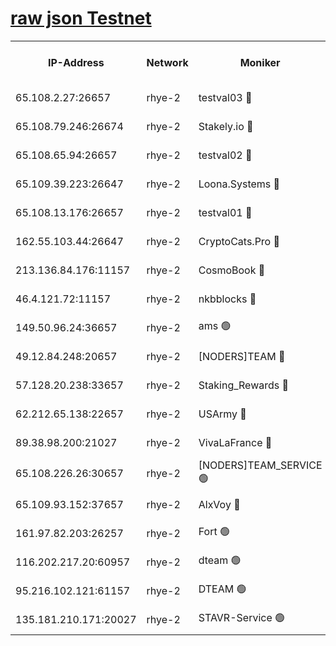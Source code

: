 
[raw json Testnet](https://rpc-check.quickt.stavr.tech/quickt/rpc-quickt-result.json)
=


<table><tr><th>IP-Address</th><th>Network</th><th>Moniker</th><th>Latest Block Height</th><th>Earliest Block Height</th><th>Catching Up</th><th>Tx Index</th><th>Voting Power</th><th>Scan Time</th></tr><tr><td>65.108.2.27:26657</td><td>rhye-2</td><td>testval03 🔴</td><td>690330</td><td>1</td><td>False</td><td>on</td><td>11002050</td><td>2024-02-06T23:46:41.674484414UTC</td></tr><tr><td>65.108.79.246:26674</td><td>rhye-2</td><td>Stakely.io 🔴</td><td>690330</td><td>1</td><td>False</td><td>on</td><td>10010</td><td>2024-02-06T23:46:44.137740183UTC</td></tr><tr><td>65.108.65.94:26657</td><td>rhye-2</td><td>testval02 🔴</td><td>690331</td><td>1</td><td>False</td><td>on</td><td>11002050</td><td>2024-02-06T23:46:47.057421218UTC</td></tr><tr><td>65.109.39.223:26647</td><td>rhye-2</td><td>Loona.Systems 🔴</td><td>690332</td><td>1</td><td>False</td><td>off</td><td>86949</td><td>2024-02-06T23:46:50.230343786UTC</td></tr><tr><td>65.108.13.176:26657</td><td>rhye-2</td><td>testval01 🔴</td><td>690332</td><td>1</td><td>False</td><td>on</td><td>13082010</td><td>2024-02-06T23:46:51.050634375UTC</td></tr><tr><td>162.55.103.44:26647</td><td>rhye-2</td><td>CryptoCats.Pro 🔴</td><td>690337</td><td>1</td><td>False</td><td>off</td><td>9999</td><td>2024-02-06T23:47:21.620239530UTC</td></tr><tr><td>213.136.84.176:11157</td><td>rhye-2</td><td>CosmoBook 🔴</td><td>690336</td><td>65301</td><td>False</td><td>off</td><td>1528057</td><td>2024-02-06T23:47:15.058947130UTC</td></tr><tr><td>46.4.121.72:11157</td><td>rhye-2</td><td>nkbblocks 🔴</td><td>690328</td><td>70101</td><td>False</td><td>off</td><td>81491</td><td>2024-02-06T23:46:33.524743433UTC</td></tr><tr><td>149.50.96.24:36657</td><td>rhye-2</td><td>ams 🟢</td><td>690334</td><td>133501</td><td>False</td><td>on</td><td>0</td><td>2024-02-06T23:47:04.431553913UTC</td></tr><tr><td>49.12.84.248:20657</td><td>rhye-2</td><td>[NODERS]TEAM 🔴</td><td>690333</td><td>146001</td><td>False</td><td>on</td><td>59690</td><td>2024-02-06T23:47:01.982618273UTC</td></tr><tr><td>57.128.20.238:33657</td><td>rhye-2</td><td>Staking_Rewards 🔴</td><td>690331</td><td>149101</td><td>False</td><td>on</td><td>9900</td><td>2024-02-06T23:46:49.798436003UTC</td></tr><tr><td>62.212.65.138:22657</td><td>rhye-2</td><td>USArmy 🔴</td><td>563100</td><td>198001</td><td>False</td><td>on</td><td>59069</td><td>2024-02-06T23:46:40.896713155UTC</td></tr><tr><td>89.38.98.200:21027</td><td>rhye-2</td><td>VivaLaFrance 🔴</td><td>690329</td><td>220501</td><td>False</td><td>off</td><td>10000</td><td>2024-02-06T23:46:35.999674861UTC</td></tr><tr><td>65.108.226.26:30657</td><td>rhye-2</td><td>[NODERS]TEAM_SERVICE 🟢</td><td>690332</td><td>241501</td><td>False</td><td>on</td><td>0</td><td>2024-02-06T23:46:50.619270632UTC</td></tr><tr><td>65.109.93.152:37657</td><td>rhye-2</td><td>AlxVoy 🔴</td><td>690329</td><td>315173</td><td>False</td><td>on</td><td>143351</td><td>2024-02-06T23:46:38.486271660UTC</td></tr><tr><td>161.97.82.203:26257</td><td>rhye-2</td><td>Fort 🟢</td><td>563100</td><td>330438</td><td>False</td><td>on</td><td>0</td><td>2024-02-06T23:46:33.189445922UTC</td></tr><tr><td>116.202.217.20:60957</td><td>rhye-2</td><td>dteam 🟢</td><td>690331</td><td>421794</td><td>False</td><td>on</td><td>0</td><td>2024-02-06T23:46:47.393194262UTC</td></tr><tr><td>95.216.102.121:61157</td><td>rhye-2</td><td>DTEAM 🟢</td><td>688561</td><td>687501</td><td>False</td><td>on</td><td>0</td><td>2024-02-06T23:46:44.501272850UTC</td></tr><tr><td>135.181.210.171:20027</td><td>rhye-2</td><td>STAVR-Service 🟢</td><td>690333</td><td>687501</td><td>False</td><td>on</td><td>0</td><td>2024-02-06T23:46:59.670203183UTC</td></tr></table>
